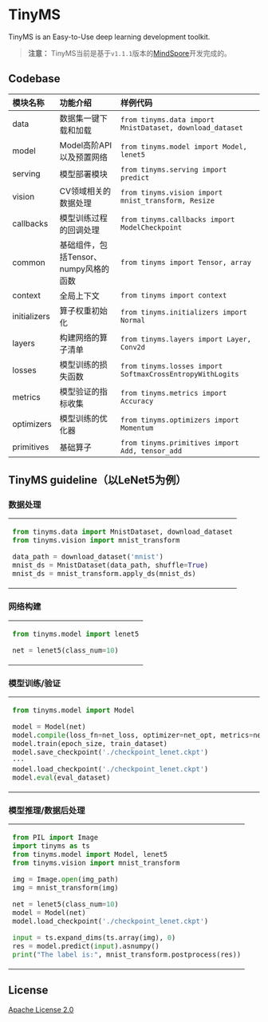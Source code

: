 # TinyMS

TinyMS is an Easy-to-Use deep learning development toolkit.

> **注意：** TinyMS当前是基于`v1.1.1`版本的[MindSpore](https://github.com/mindspore-ai/mindspore/tree/r1.1.1)开发完成的。

## Codebase

| 模块名称 | 功能介绍 | 样例代码 |
| :------ | :------- | :------ |
| data | 数据集一键下载和加载 | `from tinyms.data import MnistDataset, download_dataset` |
| model | Model高阶API以及预置网络 | `from tinyms.model import Model, lenet5` |
| serving | 模型部署模块 | `from tinyms.serving import predict` |
| vision | CV领域相关的数据处理 | `from tinyms.vision import mnist_transform, Resize` |
| callbacks | 模型训练过程的回调处理 | `from tinyms.callbacks import ModelCheckpoint` |
| common | 基础组件，包括Tensor、numpy风格的函数 | `from tinyms import Tensor, array` |
| context | 全局上下文 | `from tinyms import context` |
| initializers | 算子权重初始化 | `from tinyms.initializers import Normal` |
| layers | 构建网络的算子清单 | `from tinyms.layers import Layer, Conv2d` |
| losses | 模型训练的损失函数 | `from tinyms.losses import SoftmaxCrossEntropyWithLogits` |
| metrics | 模型验证的指标收集 | `from tinyms.metrics import Accuracy` |
| optimizers | 模型训练的优化器 | `from tinyms.optimizers import Momentum` |
| primitives | 基础算子 | `from tinyms.primitives import Add, tensor_add` |

## TinyMS guideline（以LeNet5为例）

### 数据处理

<table>
<tr>
<td>

```python
from tinyms.data import MnistDataset, download_dataset
from tinyms.vision import mnist_transform

data_path = download_dataset('mnist')
mnist_ds = MnistDataset(data_path, shuffle=True)
mnist_ds = mnist_transform.apply_ds(mnist_ds)
```

</td>
</tr>
</table>

### 网络构建

<table>
<tr>
<td>

```python
from tinyms.model import lenet5

net = lenet5(class_num=10)
```

</td>
</tr>
</table>

### 模型训练/验证

<table>
<tr>
<td>

```python
from tinyms.model import Model

model = Model(net)
model.compile(loss_fn=net_loss, optimizer=net_opt, metrics=net_metrics)
model.train(epoch_size, train_dataset)
model.save_checkpoint('./checkpoint_lenet.ckpt')
···
model.load_checkpoint('./checkpoint_lenet.ckpt')
model.eval(eval_dataset)
```

</td>
</tr>
</table>

### 模型推理/数据后处理

<table>
<tr>
<td>

```python
from PIL import Image
import tinyms as ts
from tinyms.model import Model, lenet5
from tinyms.vision import mnist_transform

img = Image.open(img_path)
img = mnist_transform(img)

net = lenet5(class_num=10)
model = Model(net)
model.load_checkpoint('./checkpoint_lenet.ckpt')

input = ts.expand_dims(ts.array(img), 0)
res = model.predict(input).asnumpy()
print("The label is:", mnist_transform.postprocess(res))
```

</td>
</tr>
</table>

## License

[Apache License 2.0](./LICENSE)

